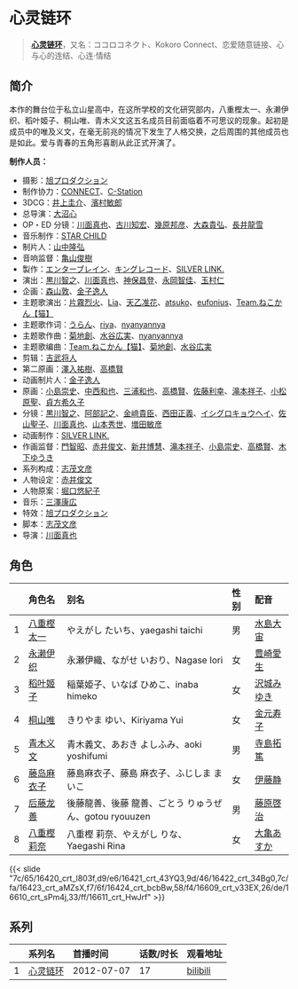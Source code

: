 # 心灵链环


> <u>**[心灵链环](https://bgm.tv/subject/37154)**</u>，又名：ココロコネクト、Kokoro Connect、恋爱随意链接、心与心的连结、心连‧情结

## 简介

本作的舞台位于私立山星高中，在这所学校的文化研究部内，八重樫太一、永濑伊织、稻叶姬子、桐山唯、青木义文这五名成员目前面临着不可思议的现象。起初是成员中的唯及义文，在毫无前兆的情况下发生了人格交换，之后周围的其他成员也是如此。爱与青春的五角形喜剧从此正式开演了。

**制作人员：**
- 摄影：[旭プロダクション](https://bgm.tv/person/6065)
- 制作协力：[CONNECT](https://bgm.tv/person/28590)、[C-Station](https://bgm.tv/person/15461)
- 3DCG：[井上圭介](https://bgm.tv/person/25652)、[濱村敏郎](https://bgm.tv/person/25051)
- 总导演：[大沼心](https://bgm.tv/person/2860)
- OP・ED 分镜：[川面真也](https://bgm.tv/person/7866)、[古川知宏](https://bgm.tv/person/12229)、[幾原邦彦](https://bgm.tv/person/724)、[大森貴弘](https://bgm.tv/person/654)、[長井龍雪](https://bgm.tv/person/3179)
- 音乐制作：[STAR CHILD](https://bgm.tv/person/196)
- 制片人：[山中隆弘](https://bgm.tv/person/41607)
- 音响监督：[亀山俊樹](https://bgm.tv/person/77)
- 製作：[エンターブレイン](https://bgm.tv/person/1581)、[キングレコード](https://bgm.tv/person/264)、[SILVER LINK.](https://bgm.tv/person/6352)
- 演出：[黒川智之](https://bgm.tv/person/12912)、[川面真也](https://bgm.tv/person/7866)、[神保昌登](https://bgm.tv/person/11738)、[永岡智佳](https://bgm.tv/person/11956)、[玉村仁](https://bgm.tv/person/13927)
- 企画：[森山敦](https://bgm.tv/person/1535)、[金子逸人](https://bgm.tv/person/18958)
- 主题歌演出：[片霧烈火](https://bgm.tv/person/5893)、[Lia](https://bgm.tv/person/5773)、[天乙准花](https://bgm.tv/person/7890)、[atsuko](https://bgm.tv/person/10941)、[eufonius](https://bgm.tv/person/7501)、[Team.ねこかん【猫】](https://bgm.tv/person/12768)
- 主题歌作词：[うらん](https://bgm.tv/person/13722)、[riya](https://bgm.tv/person/5870)、[nyanyannya](https://bgm.tv/person/10069)
- 主题歌作曲：[菊地創](https://bgm.tv/person/6721)、[水谷広実](https://bgm.tv/person/2839)、[nyanyannya](https://bgm.tv/person/10069)
- 主题歌编曲：[Team.ねこかん【猫】](https://bgm.tv/person/12768)、[菊地創](https://bgm.tv/person/6721)、[水谷広実](https://bgm.tv/person/2839)
- 剪辑：[吉武将人](https://bgm.tv/person/8866)
- 第二原画：[澤入祐樹](https://bgm.tv/person/14244)、[高橋賢](https://bgm.tv/person/12196)
- 动画制片人：[金子逸人](https://bgm.tv/person/18958)
- 原画：[小島崇史](https://bgm.tv/person/12524)、[中西和也](https://bgm.tv/person/32387)、[三浦和也](https://bgm.tv/person/12689)、[高橋賢](https://bgm.tv/person/12196)、[佐藤利幸](https://bgm.tv/person/3205)、[滝本祥子](https://bgm.tv/person/8862)、[小松原聖](https://bgm.tv/person/14438)、[貞方希久子](https://bgm.tv/person/3623)
- 分镜：[黒川智之](https://bgm.tv/person/12912)、[阿部記之](https://bgm.tv/person/579)、[金﨑貴臣](https://bgm.tv/person/3101)、[西田正義](https://bgm.tv/person/1721)、[イシグロキョウヘイ](https://bgm.tv/person/14365)、[佐山聖子](https://bgm.tv/person/900)、[川面真也](https://bgm.tv/person/7866)、[山本秀世](https://bgm.tv/person/11876)、[増田敏彦](https://bgm.tv/person/1818)
- 动画制作：[SILVER LINK.](https://bgm.tv/person/6352)
- 作画监督：[門智昭](https://bgm.tv/person/3034)、[赤井俊文](https://bgm.tv/person/7825)、[新井博慧](https://bgm.tv/person/21343)、[滝本祥子](https://bgm.tv/person/8862)、[小島崇史](https://bgm.tv/person/12524)、[高橋賢](https://bgm.tv/person/12196)、[木下ゆうき](https://bgm.tv/person/3184)
- 系列构成：[志茂文彦](https://bgm.tv/person/63)
- 人物设定：[赤井俊文](https://bgm.tv/person/7825)
- 人物原案：[堀口悠紀子](https://bgm.tv/person/3288)
- 音乐：[三澤康広](https://bgm.tv/person/3060)
- 特效：[旭プロダクション](https://bgm.tv/person/6065)
- 脚本：[志茂文彦](https://bgm.tv/person/63)
- 导演：[川面真也](https://bgm.tv/person/7866)

## 角色

|     |   角色名   |   别名  | 性别 |  配音  |
|:--- |:------  |:----      |:---  |:--   |
| 1 | [八重樫太一](https://bgm.tv/character/16420) | やえがし たいち、yaegashi taichi | 男 | [水島大宙](https://bgm.tv/person/4260) |
| 2 | [永濑伊织](https://bgm.tv/character/16421) | 永瀬伊織、ながせ いおり、Nagase Iori | 女 | [豊崎愛生](https://bgm.tv/person/5001) |
| 3 | [稻叶姬子](https://bgm.tv/character/16422) | 稲葉姫子、いなば ひめこ、inaba himeko | 女 | [沢城みゆき](https://bgm.tv/person/4244) |
| 4 | [桐山唯](https://bgm.tv/character/16423) | きりやま ゆい、Kiriyama Yui | 女 | [金元寿子](https://bgm.tv/person/5941) |
| 5 | [青木义文](https://bgm.tv/character/16424) | 青木義文、あおき よしふみ、aoki yoshifumi | 男 | [寺島拓篤](https://bgm.tv/person/4906) |
| 6 | [藤岛麻衣子](https://bgm.tv/character/16609) | 藤島麻衣子、藤島 麻衣子、ふじしま まいこ | 女 | [伊藤静](https://bgm.tv/person/4272) |
| 7 | [后藤龙善](https://bgm.tv/character/16610) | 後藤龍善、後藤 龍善、ごとう りゅうぜん、gotou ryouuzen | 男 | [藤原啓治](https://bgm.tv/person/4016) |
| 8 | [八重樫莉奈](https://bgm.tv/character/16611) | 八重樫 莉奈、やえがし りな、Yaegashi Rina | 女 | [大亀あすか](https://bgm.tv/person/5008) |

{{< slide "7c/65/16420_crt_l803f,d9/e6/16421_crt_43YQ3,9d/46/16422_crt_34Bg0,7c/fa/16423_crt_aMZsX,f7/6f/16424_crt_bcbBw,58/f4/16609_crt_v33EX,26/de/16610_crt_sPm4j,33/ff/16611_crt_HwJrf" >}}

## 系列

|     |   系列名   |   首播时间  | 话数/时长  | 观看地址 |
|:---  |:------    |:----      |:---       |:---  |
| 1 |[心灵链环](https://bgm.tv/subject/37154)| 2012-07-07 | 17 | [bilibili](https://www.bilibili.com/bangumi/play/ep12905)  |



